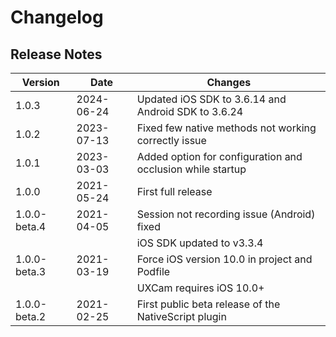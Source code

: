 # Changelog

## Release Notes ##

Version   | Date |Changes
---------- | ---------- |  ----------
1.0.3		 | 2024-06-24 | Updated iOS SDK to 3.6.14 and Android SDK to 3.6.24
1.0.2		 | 2023-07-13 | Fixed few native methods not working correctly issue
1.0.1		 | 2023-03-03 | Added option for configuration and occlusion while startup
1.0.0		 | 2021-05-24 | First full release
1.0.0-beta.4 | 2021-04-05 | Session not recording issue (Android) fixed
			 | | iOS SDK updated to v3.3.4
1.0.0-beta.3 | 2021-03-19  | Force iOS version 10.0 in project and Podfile
 			 | | UXCam requires iOS 10.0+
1.0.0-beta.2 | 2021-02-25 | First public beta release of the NativeScript plugin
